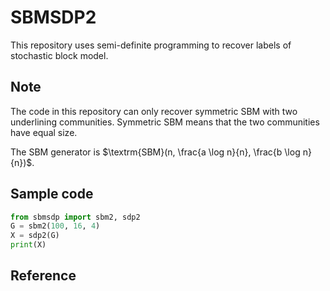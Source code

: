 # SBMSDP2
This repository uses semi-definite programming to recover labels of stochastic block model.

## Note
The code in this repository can only recover symmetric SBM with two underlining communities.
Symmetric SBM means that the two communities have equal size.

The SBM generator is $\textrm{SBM}(n, \frac{a \log n}{n}, \frac{b \log n}{n})$.

## Sample code
```Python
from sbmsdp import sbm2, sdp2
G = sbm2(100, 16, 4)
X = sdp2(G)
print(X)
```

## Reference
